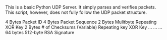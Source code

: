 This is a basic Python UDP Server. It simply parses and verifies packets. This script, however, does not fully follow the UDP packet structure. 

4 Bytes Packet ID
4 Bytes Packet Sequence
2 Bytes Mulitbyte Repeating XOR Key
2 Bytes # of Checksums
(Variable) Repeating key XOR Key
...
...
...
64 bytes 512-byte RSA Signature
